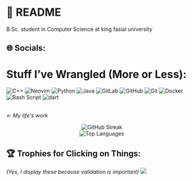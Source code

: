 # 👋 README
B.Sc. student in Computer Science at king fasial university


## 🌐 Socials:

# Stuff I’ve Wrangled (More or Less):
![C++](https://img.shields.io/badge/c++-%2300599C.svg?style=for-the-badge&logo=c%2B%2B&logoColor=white) ![Neovim](https://img.shields.io/badge/NeoVim-%2357A143.svg?&style=for-the-badge&logo=neovim&logoColor=white) ![Python](https://img.shields.io/badge/python-3670A0?style=for-the-badge&logo=python&logoColor=ffdd54) ![Java](https://img.shields.io/badge/java-%23ED8B00.svg?style=for-the-badge&logo=openjdk&logoColor=white) ![GitLab](https://img.shields.io/badge/gitlab-%23181717.svg?style=for-the-badge&logo=gitlab&logoColor=white) ![GitHub](https://img.shields.io/badge/github-%23121011.svg?style=for-the-badge&logo=github&logoColor=white) ![Git](https://img.shields.io/badge/git-%23F05033.svg?style=for-the-badge&logo=git&logoColor=white) ![Docker](https://img.shields.io/badge/docker-%230db7ed.svg?style=for-the-badge&logo=docker&logoColor=white) ![Bash Script](https://img.shields.io/badge/bash_script-%23121011.svg?style=for-the-badge&logo=gnu-bash&logoColor=white) ![dart](https://img.shields.io/badge/dart-%230db7ed.svg?style=for-the-badge&logo=dart&logoColor=white)

  <br><em>← My life's work</em>
</div>
<div align="center">
  <img src="https://nirzak-streak-stats.vercel.app/?user=mugdad1&theme=catppuccin_mocha&hide_border=false" alt="GitHub Streak">
</div>
<div align="center">
  <img src="https://github-readme-stats.vercel.app/api/top-langs/?username=mugdad1&theme=catppuccin_mocha&hide_border=false&include_all_commits=true&count_private=true&layout=compact&v=1" alt="Top Languages">
</div>

## 🏆 Trophies for Clicking on Things:

*(Yes, I display these because validation is important)*
![](https://github-profile-trophy.vercel.app/?username=Pix3lexe&theme=tokyonight&no-frame=true&no-bg=false&margin-w=4)
